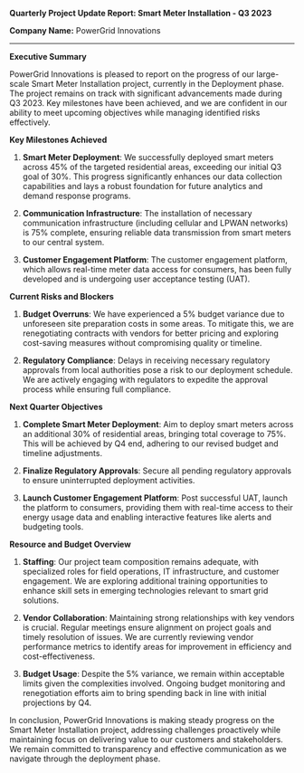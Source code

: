 **Quarterly Project Update Report: Smart Meter Installation - Q3 2023**

**Company Name:** PowerGrid Innovations

---

**Executive Summary**

PowerGrid Innovations is pleased to report on the progress of our large-scale Smart Meter Installation project, currently in the Deployment phase. The project remains on track with significant advancements made during Q3 2023. Key milestones have been achieved, and we are confident in our ability to meet upcoming objectives while managing identified risks effectively.

**Key Milestones Achieved**

1. **Smart Meter Deployment**: We successfully deployed smart meters across 45% of the targeted residential areas, exceeding our initial Q3 goal of 30%. This progress significantly enhances our data collection capabilities and lays a robust foundation for future analytics and demand response programs.

2. **Communication Infrastructure**: The installation of necessary communication infrastructure (including cellular and LPWAN networks) is 75% complete, ensuring reliable data transmission from smart meters to our central system.

3. **Customer Engagement Platform**: The customer engagement platform, which allows real-time meter data access for consumers, has been fully developed and is undergoing user acceptance testing (UAT).

**Current Risks and Blockers**

1. **Budget Overruns**: We have experienced a 5% budget variance due to unforeseen site preparation costs in some areas. To mitigate this, we are renegotiating contracts with vendors for better pricing and exploring cost-saving measures without compromising quality or timeline.

2. **Regulatory Compliance**: Delays in receiving necessary regulatory approvals from local authorities pose a risk to our deployment schedule. We are actively engaging with regulators to expedite the approval process while ensuring full compliance.

**Next Quarter Objectives**

1. **Complete Smart Meter Deployment**: Aim to deploy smart meters across an additional 30% of residential areas, bringing total coverage to 75%. This will be achieved by Q4 end, adhering to our revised budget and timeline adjustments.

2. **Finalize Regulatory Approvals**: Secure all pending regulatory approvals to ensure uninterrupted deployment activities.

3. **Launch Customer Engagement Platform**: Post successful UAT, launch the platform to consumers, providing them with real-time access to their energy usage data and enabling interactive features like alerts and budgeting tools.

**Resource and Budget Overview**

1. **Staffing**: Our project team composition remains adequate, with specialized roles for field operations, IT infrastructure, and customer engagement. We are exploring additional training opportunities to enhance skill sets in emerging technologies relevant to smart grid solutions.

2. **Vendor Collaboration**: Maintaining strong relationships with key vendors is crucial. Regular meetings ensure alignment on project goals and timely resolution of issues. We are currently reviewing vendor performance metrics to identify areas for improvement in efficiency and cost-effectiveness.

3. **Budget Usage**: Despite the 5% variance, we remain within acceptable limits given the complexities involved. Ongoing budget monitoring and renegotiation efforts aim to bring spending back in line with initial projections by Q4.

In conclusion, PowerGrid Innovations is making steady progress on the Smart Meter Installation project, addressing challenges proactively while maintaining focus on delivering value to our customers and stakeholders. We remain committed to transparency and effective communication as we navigate through the deployment phase.